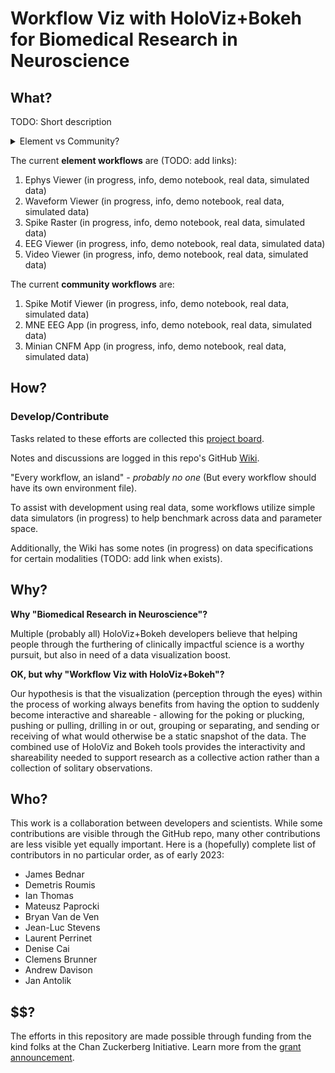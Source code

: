 # Workflow Viz with HoloViz+Bokeh for Biomedical Research in Neuroscience

## What?

TODO: Short description

<details>
<summary>Element vs Community?</summary>
<br>
This repo contains the development work and the demonstration of workflows at two blurry levels - element and community. Element workflows are combined and adapted to become the building blocks for specialized scientific community workflows. That is, the goal of an element workflow is to be generalizable and the goal of a community workflow is to be well-contextualized.
</details>

The current **element workflows** are (TODO: add links):

1. Ephys Viewer (in progress, info, demo notebook, real data, simulated data)
2. Waveform Viewer (in progress, info, demo notebook, real data, simulated data)
3. Spike Raster (in progress, info, demo notebook, real data, simulated data)
4. EEG Viewer (in progress, info, demo notebook, real data, simulated data)
5. Video Viewer (in progress, info, demo notebook, real data, simulated data)

The current **community workflows** are:

1. Spike Motif Viewer (in progress, info, demo notebook, real data, simulated data)
2. MNE EEG App (in progress, info, demo notebook, real data, simulated data)
3. Minian CNFM App (in progress, info, demo notebook, real data, simulated data)

## How?

### Develop/Contribute

Tasks related to these efforts are collected this [project board](https://github.com/orgs/holoviz-topics/projects/1).

Notes and discussions are logged in this repo's GitHub [Wiki](https://github.com/holoviz-topics/neuro/wiki).

"Every workflow, an island" *- probably no one* (But every workflow should have its own environment file).

To assist with development using real data, some workflows utilize simple data simulators (in progress) to help benchmark across data and parameter space.

Additionally, the Wiki has some notes (in progress) on data specifications for certain modalities (TODO: add link when exists).

## Why?

**Why "Biomedical Research in Neuroscience"?**

Multiple (probably all) HoloViz+Bokeh developers believe that helping people through the furthering of clinically impactful science is a worthy pursuit, but also in need of a data visualization boost.

**OK, but why "Workflow Viz with HoloViz+Bokeh"?**

Our hypothesis is that the visualization (perception through the eyes) within the process of working always benefits from having the option to suddenly become interactive and shareable - allowing for the poking or plucking, pushing or pulling, drilling in or out, grouping or separating, and sending or receiving of what would otherwise be a static snapshot of the data. The combined use of HoloViz and Bokeh tools provides the interactivity and shareability needed to support research as a collective action rather than a collection of solitary observations.

## Who?

This work is a collaboration between developers and scientists. While some contributions are visible through the GitHub repo, many other contributions are less visible yet equally important. Here is a (hopefully) complete list of contributors in no particular order, as of early 2023:

- James Bednar
- Demetris Roumis
- Ian Thomas
- Mateusz Paprocki
- Bryan Van de Ven
- Jean-Luc Stevens
- Laurent Perrinet
- Denise Cai
- Clemens Brunner
- Andrew Davison
- Jan Antolik


## $$?

The efforts in this repository are made possible through funding from the kind folks at the Chan Zuckerberg Initiative. Learn more from the [grant announcement]([url](https://blog.bokeh.org/announcing-czi-funding-for-bokeh-for-bioscience-5f74426c011a)).